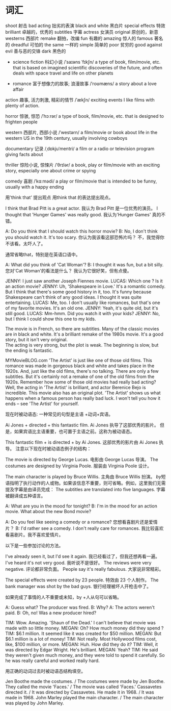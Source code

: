 # 词汇

shoot 射击
bad acting 拙劣的表演
black and white 黑白片
special effects 特效
brilliant 卓越的，优秀的
subtitles 字幕
actress 女演员
original 原创的，新意
westerns 西部片
remake 翻拍，改编
fun 有趣的
amazing   惊人的
famous   著名的
dreadful 可怕的
the same 一样的
simple 简单的
poor 贫穷的
good against evil 善与恶的交锋
dark 黑色的


* science fiction 科幻小说 /ˈsaɪəns ˈfɪkʃn/
a type of book, film/movie, etc. that is based on imagined scientific discoveries of the future, and often deals with space travel and life on other planets

* romance 富于想像力的故事; 浪漫故事
/ˈroʊmæns/ a story about a love affair

action 趣事, 活力刺激, 精彩的情节 /ˈækʃn/
exciting events I like films with plenty of action.

horror 惊骇, 惊恐 /ˈhɔːrər/
a type of book, film/movie, etc. that is designed to frighten people

western 西部片, 西部小说 /ˈwestərn/
a film/movie or book about life in the western US in the 19th century, usually involving cowboys

documentary 记录 /ˌdɒkjuˈmentri/
a film or a radio or television program giving facts about

thriller 惊险小说, 惊悚片 /ˈθrɪlər/
a book, play or film/movie with an exciting story, especially one about crime or spying

comedy 喜剧 /ˈkɑːmədi/
a play or film/movie that is intended to be funny, usually with a happy ending


用'think that' 提出观点
用think that 的表达提出观点。
 

I think that Brad Pitt is a great actor.	我认为 Brad Pitt 是一位优秀的演员。
I thought that 'Hunger Games' was really good.	我认为'Hunger Games' 真的不错。

A: Do you think that I should watch this horror movie?
B: No, I don't think you should watch it. It's too scary.	你认为我该看这部恐怖片吗？
不，我觉得你不该看。太吓人了。
 
通常省略that，特别是在英语口语中。
 
A: What did you think of 'Cat Woman'?
B: I thought it was fun, but a bit silly.	您对'Cat Woman'的看法是什么？
我认为它很好笑，但有点傻。


JENNY: I just saw another Joseph Fiennes movie.
LUCAS: Which one  ? Is it an action  movie?
JENNY: Uh, 'Shakespeare in Love.' It's a romantic comedy. But I think that  there's some good history in it, too. It's funny because Shakespeare can't think of any good ideas. I thought  it was quite entertaining.
LUCAS: Me, too. I don't usually like  romances, but that's one of my favorite movies. It's an old one.
JENNY: Yeah, it's quite old, but it's still good.
LUCAS: Mm-hmm. Did you watch it with your kids?
JENNY: No, but I think I could  show this one to my kids.


The movie is in French, so there are subtitles.	
Many of the classic movies are in black and white.
It's a brilliant remake of the 1980s movie.	
It's a good story, but it isn't very original.	
The acting is very strong, but the plot is weak.
The beginning is slow, but the ending is fantastic.


MYMovieBLOG.com
'The Artist' is just like one of those old films. This romance was made in gorgeous black and white and takes place in the 1920s. And, just like the old films, there's no talking. There are only a few subtitles. But it's certainly not a remake of one of the old films from the 1920s. Remember how some of those old movies had really bad acting? Well, the acting in 'The Artist' is brilliant, and actor Berenice Bejo is incredible. This movie also has an original plot. 'The Artist' shows us what happens when a famous person has really bad luck. I won't tell you how it ends – see 'The Artist' for yourself.



现在时被动语态: 一种常见的句型是主语 +动词+宾语。

Ai Jones + directed + this fantastic film.	Ai Jones 执导了这部优秀的影片。
但是，如果宾语比主语重要，也可置于主语之前。这称为被动语态。

This fantastic film + is directed + by Ai Jones.	这部优秀的影片由 Ai Jones 执导。
注意以下现在时被动语态例子的结构：

The movie is directed by George Lucas.	电影由 George Lucas 导演。
The costumes are designed by Virginia Poole.
服装由 Virginia Poole 设计。

The main character is played by Bruce Willis.	主角由 Bruce Willis 扮演。
*by*短语指明了执行动作的人或物。如果该信息不重要，则可省略。例如，这里我们无需提及字幕是由译员完成：
The subtitles are translated into five languages.	字幕被翻译成五种语言。


A: What are you in the mood for tonight? 
B: I'm in the mood for an action movie. What about the new Bond movie?
 
A: Do you feel like seeing a comedy or a romance?	 	您想看喜剧片还是爱情片？
B: I'd rather see a comedy. I don't really care for romances.	 	我比较喜欢看喜剧片。我不喜欢爱情片。
 
以下是一些参加讨论的方法。
 
I've already seen it, but I'd see it again.	 	我已经看过了，但我还想再看一遍。
I've heard it's not very good.	 	我听说不是很好。
The reviews were very negative.	 	评论都非常负面。
People say it's really fabulous.	 	大家说非常精彩。


The special effects were created by 23 people.	特效由 23 个人制作。
The bank manager was shot by the bad guys.	银行经理被坏人开枪击中了。
 
如果完成了事情的人不重要或未知，by +人从句可以省略。
 
A: Guess what? The producer was fired.
B: Why?
A: The actors weren't paid.
B: Oh, no! Was a new producer hired?
 

TIM: Wow. Amazing. 'Shaun of the Dead.' I can't believe that movie was made with so little money.
MEGAN: Oh? How much money did they spend ?
TIM: $6.1 million. It seemed like it was created for $50 million.
MEGAN: But $6.1 million is a lot of money!
TIM: Not really. Most Hollywood films cost, like, $100 million, or more.
MEGAN: Huh. How did they do it?
TIM: Well, it was directed by Edgar Wright. He's brilliant.
MEGAN: Yeah?
TIM: He said they weren't given much money, and they were told to spend it
carefully. So he was really careful and worked really hard.


用正确的动词过去时被动语态结构填空。

Jen Boothe made the costumes. / The costumes were made by Jen Boothe.
They called the movie 'Faces.' / The movie was called 'Faces.'
Cassavetes directed it. / It was directed by Cassavetes.
He made it in 1968. / It was made in 1968.
John Marley played the main character. / The main character was played by John Marley.

